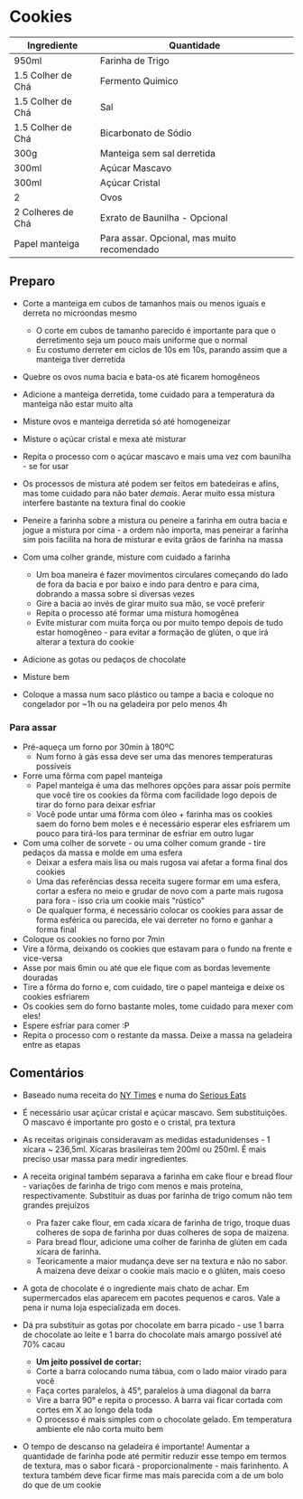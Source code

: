 # Cookies

| Ingrediente       | Quantidade                                 |
|-------------------|--------------------------------------------|
| 950ml             | Farinha de Trigo                           |
| 1.5 Colher de Chá | Fermento Químico                           |
| 1.5 Colher de Chá | Sal                                        |
| 1.5 Colher de Chá | Bicarbonato de Sódio                       |
| 300g              | Manteiga sem sal derretida                 |
| 300ml             | Açúcar Mascavo                             |
| 300ml             | Açúcar Cristal                             |
| 2                 | Ovos                                       |
| 2 Colheres de Chá | Exrato de Baunilha - Opcional              |
| Papel manteiga    | Para assar. Opcional, mas muito recomendado|

## Preparo

* Corte a manteiga em cubos de tamanhos mais ou menos iguais e derreta no microondas mesmo
  
  * O corte em cubos de tamanho parecido é importante para que o derretimento seja um pouco mais uniforme que o normal
  * Eu costumo derreter em ciclos de 10s em 10s, parando assim que a manteiga tiver derretida
  
* Quebre os ovos numa bacia e bata-os até ficarem homogêneos
* Adicione a manteiga derretida, tome cuidado para a temperatura da manteiga não estar muito alta
* Misture ovos e manteiga derretida só até homogeneizar
* Misture o açúcar cristal e mexa até misturar
* Repita o processo com o açúcar mascavo e mais uma vez com baunilha - se for usar
* Os processos de mistura até podem ser feitos em batedeiras e afins, mas tome cuidado para não bater _demais_. Aerar muito essa mistura interfere bastante na textura final do cookie
* Peneire a farinha sobre a mistura ou peneire a farinha em outra bacia e jogue a mistura por cima - a ordem não importa, mas peneirar a farinha sim pois facilita na hora de misturar e evita grãos de farinha na massa
* Com uma colher grande, misture com cuidado a farinha
  * Um boa maneira é fazer movimentos circulares começando do lado de fora da bacia e por baixo e indo para dentro e para cima, dobrando a massa sobre si diversas vezes
  * Gire a bacia ao invés de girar muito sua mão, se você preferir
  * Repita o processo até formar uma mistura homogênea
  * Evite misturar com muita força ou por muito tempo depois de tudo estar homogêneo - para evitar a formação de glúten, o que irá alterar a textura do cookie
* Adicione as gotas ou pedaços de chocolate
* Misture bem
* Coloque a massa num saco plástico ou tampe a bacia e coloque no congelador por ~1h ou na geladeira por pelo menos 4h

### Para assar

* Pré-aqueça um forno por 30min à 180ºC
  * Num forno à gás essa deve ser uma das menores temperaturas possíveis
* Forre uma fôrma com papel manteiga
  * Papel manteiga é uma das melhores opções para assar pois permite que você tire os cookies da fôrma com facilidade logo depois de tirar do forno para deixar esfriar
  * Você pode untar uma fôrma com óleo + farinha mas os cookies saem do forno bem moles e é necessário esperar eles esfriarem um pouco para tirá-los para terminar de esfriar em outro lugar
* Com uma colher de sorvete - ou uma colher comum grande - tire pedaços da massa e molde em uma esfera
  * Deixar a esfera mais lisa ou mais rugosa vai afetar a forma final dos cookies
  * Uma das referências dessa receita sugere formar em uma esfera, cortar a esfera no meio e grudar de novo com a parte mais rugosa para fora - isso cria um cookie mais "rústico"
  * De qualquer forma, é necessário colocar os cookies para assar de forma esférica ou parecida, ele vai derreter no forno e ganhar a forma final
* Coloque os cookies no forno por 7min
* Vire a fôrma, deixando os cookies que estavam para o fundo na frente e vice-versa
* Asse por mais 6min ou até que ele fique com as bordas levemente douradas
* Tire a fôrma do forno e, com cuidado, tire o papel manteiga e deixe os cookies esfriarem
* Os cookies sem do forno bastante moles, tome cuidado para mexer com eles!
* Espere esfriar para comer :P
* Repita o processo com o restante da massa. Deixe a massa na geladeira entre as etapas

## Comentários

* Baseado numa receita do [NY Times](https://cooking.nytimes.com/recipes/1015819-chocolate-chip-cookies) e numa do [Serious Eats](https://www.seriouseats.com/recipes/2013/12/the-food-lab-best-chocolate-chip-cookie-recipe.html)
* É necessário usar açúcar cristal e açúcar mascavo. Sem substituições. O mascavo é importante pro gosto e o cristal, pra textura
* As receitas originais consideravam as medidas estadunidenses - 1 xícara ~ 236,5ml. Xícaras brasileiras tem 200ml ou 250ml. É mais preciso usar massa para medir ingredientes.
* A receita original também separava a farinha em cake flour e bread flour - variações de farinha de trigo com menos e mais proteína, respectivamente. Substituir as duas por farinha de trigo comum não tem grandes prejuízos

  * Pra fazer cake flour, em cada xícara de farinha de trigo, troque duas colheres de sopa de farinha por duas colheres de sopa de maizena.
  * Para bread flour, adicione uma colher de farinha de glúten em cada xícara de farinha.
  * Teoricamente a maior mudança deve ser na textura e não no sabor. A maizena deve deixar o cookie mais macio e o glúten, mais coeso

* A gota de chocolate é o ingrediente mais chato de achar. Em supermercados elas aparecem em pacotes pequenos e caros. Vale a pena ir numa loja especializada em doces.
* Dá pra substituir as gotas por chocolate em barra picado - use 1 barra de chocolate ao leite e 1 barra do chocolate mais amargo possível até 70% cacau
  
  * **Um jeito possível de cortar:**
  * Corte a barra colocando numa tábua, com o lado maior virado para você 
  * Faça cortes paralelos, à 45°, paralelos à uma diagonal da barra
  * Vire a barra 90° e repita o processo. A barra vai ficar cortada com cortes em X ao longo dela toda
  * O processo é mais simples com o chocolate gelado. Em temperatura ambiente ele  não corta muito bem

* O tempo de descanso na geladeira é importante! Aumentar a quantidade de farinha pode até permitir reduzir esse tempo em termos de textura, mas o sabor ficará - proporcionalmente - mais farinhento. A textura também deve ficar firme mas mais parecida com a de um bolo do que de um cookie
